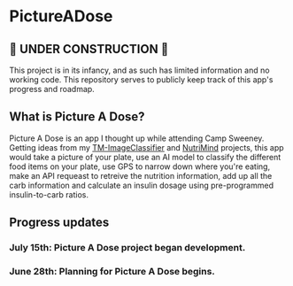# PictureADose
## 🚧 UNDER CONSTRUCTION 🚧
This project is in its infancy, and as such has limited information and no working code. This repository serves to publicly keep track of this app's progress and roadmap.

## What is Picture A Dose?
Picture A Dose is an app I thought up while attending Camp Sweeney. Getting ideas from my [TM-ImageClassifier](https://github.com/THEWHITEBOY503/TM-ImageClassifier) and [NutriMind](https://github.com/THEWHITEBOY503/NutriMind) projects, this app would take a picture of your plate, use an AI model to classify the different food items on your plate, use GPS to narrow down where you're eating, make an API requeast to retreive the nutrition information, add up all the carb information and calculate an insulin dosage using pre-programmed insulin-to-carb ratios. 

## Progress updates
### July 15th: Picture A Dose project began development.
### June 28th: Planning for Picture A Dose begins. 
